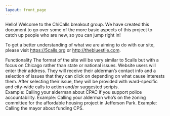 ```yaml
---
layout: front_page
---
```


Hello! Welcome to the ChiCalls breakout group.  We have created this document to go over some of the more basic aspects of this project to catch up people who are new, so you can jump right in!
 
To get a better understanding of what we are aiming to do with our site, please visit https://5calls.org or http://thebluestlie.com.
 
Functionality
The format of the site will be very similar to 5calls but with a focus on Chicago rather than state or national issues.  Website users will enter their address. They will receive their alderman’s contact info and a selection of issues that they can click on depending on what cause interests them. After selecting their issue, they will be provided with  ward-specific and city-wide calls to action and/or suggested scripts.  
Example: Calling your alderman about CPAC if you support police accountability. 
Example: Calling your alderman who’s on the zoning committee for the affordable housing project in Jefferson Park. 
Example: Calling the mayor about funding CPS.
